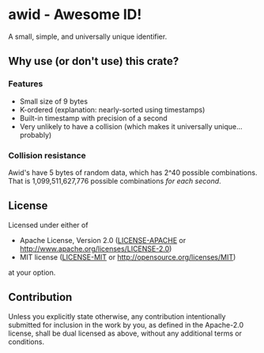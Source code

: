 # awid - Awesome ID!
A small, simple, and universally unique identifier.

## Why use (or don't use) this crate?
### Features
 - Small size of 9 bytes
 - K-ordered (explanation: nearly-sorted using timestamps)
 - Built-in timestamp with precision of a second
 - Very unlikely to have a collision (which makes it universally unique... probably)

### Collision resistance
Awid's have 5 bytes of random data, which has 2^40 possible combinations.\
That is 1,099,511,627,776 possible combinations *for each second*.

## License

Licensed under either of

 * Apache License, Version 2.0
   ([LICENSE-APACHE](LICENSE-APACHE) or http://www.apache.org/licenses/LICENSE-2.0)
 * MIT license
   ([LICENSE-MIT](LICENSE-MIT) or http://opensource.org/licenses/MIT)

at your option.

## Contribution

Unless you explicitly state otherwise, any contribution intentionally submitted
for inclusion in the work by you, as defined in the Apache-2.0 license, shall be
dual licensed as above, without any additional terms or conditions.